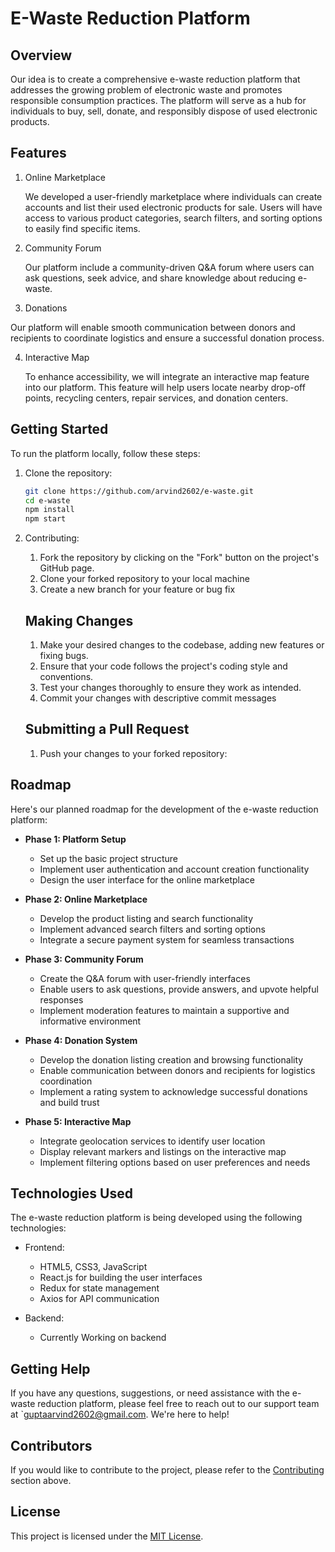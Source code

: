 # E-Waste Reduction Platform

## Overview

Our idea is to create a comprehensive e-waste reduction platform that addresses the growing problem of electronic waste and promotes responsible consumption practices. The platform will serve as a hub for individuals to buy, sell, donate, and responsibly dispose of used electronic products.

## Features

1. Online Marketplace

   We developed a user-friendly marketplace where individuals can create accounts and list their used electronic products for sale. Users will have access to various product categories, search filters, and sorting options to easily find specific items.

2. Community Forum

   Our platform include a community-driven Q&A forum where users can ask questions, seek advice, and share knowledge about reducing e-waste.

3. Donations

  Our platform will enable smooth communication between donors and recipients to coordinate logistics and ensure a successful donation process.

4. Interactive Map

   To enhance accessibility, we will integrate an interactive map feature into our platform. This feature will help users locate nearby drop-off points, recycling centers, repair services, and donation centers. 

## Getting Started

To run the platform locally, follow these steps:

1. Clone the repository:

   ```bash
   git clone https://github.com/arvind2602/e-waste.git
   cd e-waste
   npm install
   npm start

2. Contributing:
     
    1. Fork the repository by clicking on the "Fork" button on the project's GitHub page.
    2. Clone your forked repository to your local machine
    3. Create a new branch for your feature or bug fix


    ## Making Changes

      1. Make your desired changes to the codebase, adding new features or fixing bugs.
      2. Ensure that your code follows the project's coding style and conventions.
      3. Test your changes thoroughly to ensure they work as intended.
      4. Commit your changes with descriptive commit messages

    ## Submitting a Pull Request

      1. Push your changes to your forked repository:

## Roadmap

Here's our planned roadmap for the development of the e-waste reduction platform:

- **Phase 1: Platform Setup**
  - Set up the basic project structure
  - Implement user authentication and account creation functionality
  - Design the user interface for the online marketplace

- **Phase 2: Online Marketplace**
  - Develop the product listing and search functionality
  - Implement advanced search filters and sorting options
  - Integrate a secure payment system for seamless transactions

- **Phase 3: Community Forum**
  - Create the Q&A forum with user-friendly interfaces
  - Enable users to ask questions, provide answers, and upvote helpful responses
  - Implement moderation features to maintain a supportive and informative environment

- **Phase 4: Donation System**
  - Develop the donation listing creation and browsing functionality
  - Enable communication between donors and recipients for logistics coordination
  - Implement a rating system to acknowledge successful donations and build trust

- **Phase 5: Interactive Map**
  - Integrate geolocation services to identify user location
  - Display relevant markers and listings on the interactive map
  - Implement filtering options based on user preferences and needs

## Technologies Used

The e-waste reduction platform is being developed using the following technologies:

- Frontend:
  - HTML5, CSS3, JavaScript
  - React.js for building the user interfaces
  - Redux for state management
  - Axios for API communication

- Backend:
  - Currently Working on backend

## Getting Help

If you have any questions, suggestions, or need assistance with the e-waste reduction platform, please feel free to reach out to our support team at `guptaarvind2602@gmail.com. We're here to help!

## Contributors
<!-- 
We would like to acknowledge and thank the following contributors for their valuable contributions to the project:

- John Doe ([@johndoe](https://github.com/johndoe))
- Jane Smith ([@janesmith](https://github.com/janesmith)) -->

If you would like to contribute to the project, please refer to the [Contributing](#contributing) section above.

## License

This project is licensed under the [MIT License](https://opensource.org/licenses/MIT).


